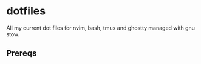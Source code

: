 # dotfiles

All my current dot files for nvim, bash, tmux and ghostty managed with gnu stow.

## Prereqs
